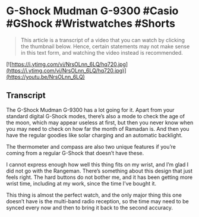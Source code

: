 # G-Shock Mudman G-9300 #Casio #GShock #Wristwatches #Shorts

> This article is a transcript of a video that you can watch by clicking the thumbnail below. Hence, certain statements may not make sense in this text form, and watching the video instead is recommended.

[![https://i.ytimg.com/vi/NrsOLnn_6LQ/hq720.jpg](https://i.ytimg.com/vi/NrsOLnn_6LQ/hq720.jpg)](https://youtu.be/NrsOLnn_6LQ)

## Transcript

The G-Shock Mudman G-9300 has a lot going for it. Apart from your standard digital G-Shock modes, there’s also a mode to check the age of the moon, which may appear useless at first, but then you never know when you may need to check on how far the month of Ramadan is. And then you have the regular goodies like solar charging and an automatic backlight.

The thermometer and compass are also two unique features if you’re coming from a regular G-Shock that doesn’t have these.

I cannot express enough how well this thing fits on my wrist, and I’m glad I did not go with the Rangeman. There’s something about this design that just feels right. The hard buttons do not bother me, and it has been getting more wrist time, including at my work, since the time I’ve bought it.

This thing is almost the perfect watch, and the only major thing this one doesn’t have is the multi-band radio reception, so the time may need to be synced every now and then to bring it back to the second accuracy.
